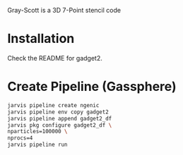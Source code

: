 Gray-Scott is a 3D 7-Point stencil code

# Installation

Check the README for gadget2.

# Create Pipeline (Gassphere)

```bash
jarvis pipeline create ngenic
jarvis pipeline env copy gadget2
jarvis pipeline append gadget2_df
jarvis pkg configure gadget2_df \
nparticles=100000 \
nprocs=4
jarvis pipeline run
```